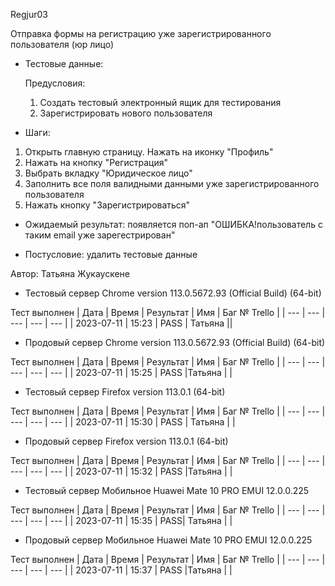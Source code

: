 Regjur03

Отправка формы на регистрацию уже зарегистрированного пользователя (юр лицо)

* Тестовые данные:
  
  Предусловия: 
  1. Создать тестовый электронный ящик для тестирования
  2. Зарегистрировать нового пользователя
     
* Шаги:
1. Открыть главную страницу. Нажать на иконку "Профиль"
2. Нажать на кнопку "Регистрация"
3. Выбрать вкладку "Юридическое лицо"
4. Заполнить все поля валидными данными уже зарегистрированного пользователя
5. Нажать кнопку "Зарегистрироваться"
   
* Ожидаемый результат: появляется поп-ап "ОШИБКА!пользователь с таким email уже зарегестрирован"

* Постусловие: удалить тестовые данные

Автор: Татьяна Жукаускене

* Тестовый сервер Chrome version 113.0.5672.93 (Official Build) (64-bit)

Тест выполнен
| Дата | Время | Результат | Имя | Баг № Trello |
| --- | --- | --- | --- | --- |
| 2023-07-11 | 15:23 | PASS | Татьяна || 

* Продовый сервер Chrome version 113.0.5672.93 (Official Build) (64-bit)

Тест выполнен
| Дата | Время | Результат | Имя | Баг № Trello |
| --- | --- | --- | --- | --- |
| 2023-07-11 | 15:25 | PASS |Татьяна | | 

- Тестовый сервер Firefox version 113.0.1 (64-bit)

Тест выполнен
| Дата | Время | Результат | Имя | Баг № Trello |
| --- | --- | --- | --- | --- |
| 2023-07-11 | 15:30 | PASS | Татьяна | |

- Продовый сервер Firefox version 113.0.1 (64-bit)

Тест выполнен
| Дата | Время | Результат | Имя | Баг № Trello |
| --- | --- | --- | --- | --- |
| 2023-07-11 | 15:32 | PASS |Татьяна | |

- Тестовый сервер Мобильное Huawei Mate 10 PRO EMUI 12.0.0.225

Тест выполнен
| Дата | Время | Результат | Имя | Баг № Trello |
| --- | --- | --- | --- | --- |
| 2023-07-11 | 15:35 | PASS| Татьяна | |

- Продовый сервер Мобильное Huawei Mate 10 PRO EMUI 12.0.0.225

Тест выполнен
| Дата | Время | Результат | Имя | Баг № Trello |
| --- | --- | --- | --- | --- |
| 2023-07-11 | 15:37 | PASS |Татьяна | |
